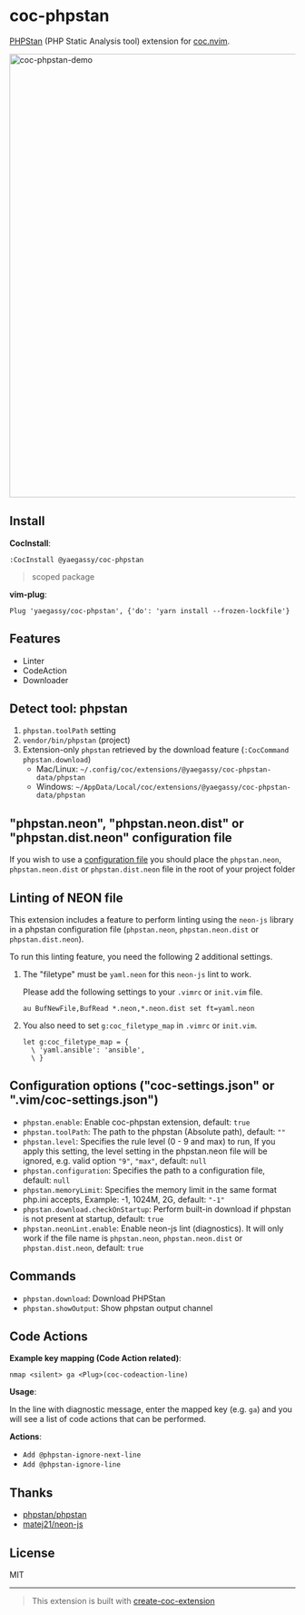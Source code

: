 # coc-phpstan

[PHPStan](https://phpstan.org/) (PHP Static Analysis tool) extension for [coc.nvim](https://github.com/neoclide/coc.nvim).

<img width="780" alt="coc-phpstan-demo" src="https://user-images.githubusercontent.com/188642/119638316-7fc24a80-be51-11eb-8b0e-5ec592a90154.gif">

## Install

**CocInstall**:

```vim
:CocInstall @yaegassy/coc-phpstan
```

> scoped package

**vim-plug**:

```vim
Plug 'yaegassy/coc-phpstan', {'do': 'yarn install --frozen-lockfile'}
```

## Features

- Linter
- CodeAction
- Downloader

## Detect tool: phpstan

1. `phpstan.toolPath` setting
1. `vendor/bin/phpstan` (project)
1. Extension-only `phpstan` retrieved by the download feature (`:CocCommand phpstan.download`)
   - Mac/Linux: `~/.config/coc/extensions/@yaegassy/coc-phpstan-data/phpstan`
   - Windows: `~/AppData/Local/coc/extensions/@yaegassy/coc-phpstan-data/phpstan`

## "phpstan.neon", "phpstan.neon.dist" or "phpstan.dist.neon" configuration file

If you wish to use a [configuration file](https://phpstan.org/config-reference) you should place the `phpstan.neon`, `phpstan.neon.dist` or `phpstan.dist.neon` file in the root of your project folder

## Linting of NEON file

This extension includes a feature to perform linting using the `neon-js` library in a phpstan configuration file (`phpstan.neon`, `phpstan.neon.dist` or `phpstan.dist.neon`).

To run this linting feature, you need the following 2 additional settings.

1. The "filetype" must be `yaml.neon` for this `neon-js` lint to work.

   Please add the following settings to your `.vimrc` or `init.vim` file.

   ```vim
   au BufNewFile,BufRead *.neon,*.neon.dist set ft=yaml.neon
   ```

2. You also need to set `g:coc_filetype_map` in `.vimrc` or `init.vim`.

   ```vim
   let g:coc_filetype_map = {
     \ 'yaml.ansible': 'ansible',
     \ }
   ```

## Configuration options ("coc-settings.json" or ".vim/coc-settings.json")

- `phpstan.enable`: Enable coc-phpstan extension, default: `true`
- `phpstan.toolPath`: The path to the phpstan (Absolute path), default: `""`
- `phpstan.level`: Specifies the rule level (0 - 9 and max) to run, If you apply this setting, the level setting in the phpstan.neon file will be ignored, e.g. valid option `"9"`, `"max"`, default: `null`
- `phpstan.configuration`: Specifies the path to a configuration file, default: `null`
- `phpstan.memoryLimit`: Specifies the memory limit in the same format php.ini accepts, Example: -1, 1024M, 2G, default: `"-1"`
- `phpstan.download.checkOnStartup`: Perform built-in download if phpstan is not present at startup, default: `true`
- `phpstan.neonLint.enable`: Enable neon-js lint (diagnostics). It will only work if the file name is `phpstan.neon`, `phpstan.neon.dist` or `phpstan.dist.neon`, default: `true`

## Commands

- `phpstan.download`: Download PHPStan
- `phpstan.showOutput`: Show phpstan output channel

## Code Actions

**Example key mapping (Code Action related)**:

```vim
nmap <silent> ga <Plug>(coc-codeaction-line)
```

**Usage**:

In the line with diagnostic message, enter the mapped key (e.g. `ga`) and you will see a list of code actions that can be performed.

**Actions**:

- `Add @phpstan-ignore-next-line`
- `Add @phpstan-ignore-line`

## Thanks

- [phpstan/phpstan](https://github.com/phpstan/phpstan)
- [matej21/neon-js](https://github.com/matej21/neon-js)

## License

MIT

---

> This extension is built with [create-coc-extension](https://github.com/fannheyward/create-coc-extension)
